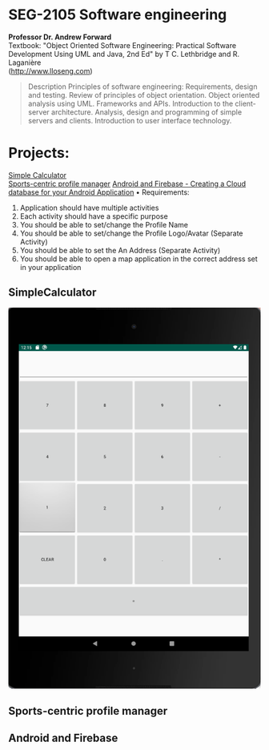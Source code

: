 # SEG-2105 Software engineering

**Professor Dr. Andrew Forward**  
Textbook: "Object Oriented Software Engineering: Practical Software Development Using UML and Java, 2nd Ed"
by T C. Lethbridge and R. Laganière  
(http://www.lloseng.com)   

>Description
Principles of software engineering: Requirements, design and testing. Review of principles of object orientation. 
Object oriented analysis using UML. Frameworks and APIs. 
Introduction to the client-server architecture. Analysis, design and programming of simple servers and clients. 
Introduction to user interface technology.

# Projects:
[Simple Calculator](#simpleCalculator)  
[Sports-centric profile manager](#Sports-centric-profile-manager)
[Android and Firebase - Creating a Cloud database for your Android Application]()
• Requirements:
1. Application should have multiple activities
1. Each activity should have a specific purpose
2. You should be able to set/change the Profile Name
3. You should be able to set/change the Profile Logo/Avatar (Separate Activity)
4. You should be able to set the An Address (Separate Activity)
5. You should be able to open a map application in the correct address set in your application 

## SimpleCalculator
![sample](https://github.com/qiinori/SEG-2105/blob/master/Projects/SimpleCalculator/Sample%20calculator.PNG)

## Sports-centric profile manager 

## Android and Firebase

